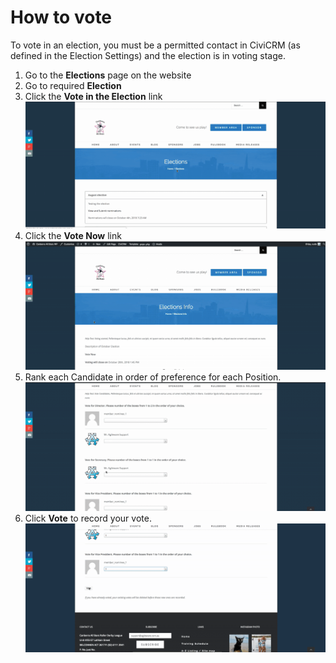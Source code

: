 # How to vote

To vote in an election, you must be a permitted contact in CiviCRM (as defined in the Election Settings) and the election is in voting stage.

1. Go to the **Elections** page on the website
2. Go to required **Election**
3. Click the **Vote in the Election** link 
![Click Vote in the election](images/user_vote/01.gif)   
4. Click the **Vote Now** link
![Click vote now](images/user_vote/02.gif)     
5. Rank each Candidate in order of preference for each Position.
![Process vote](images/user_vote/03.gif)     
6. Click **Vote** to record your vote.    
![Click Vote](images/user_vote/04.gif)